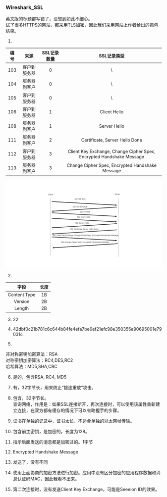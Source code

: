 ### Wireshark_SSL  
英文版的标题都写错了，没想到如此不细心。  
试了很多HTTPS的网站，都采用TLS加密，因此我们采用网站上作者给出的抓包结果。  

1.  
| 编号 | 来源 | SSL记录数量 | SSL记录类型 | 
:---: | :---: | :---: | :---: | 
| 103 | 客户到服务器 | 0 | \ | 
| 104 | 服务器到客户 | 0 | \ | 
| 105 | 客户到服务器 | 0 | \ | 
| 106 | 客户到服务器 | 1 | Client Hello | 
| 108 | 服务器到客户 | 1 | Server Hello | 
| 111 | 服务器到客户 | 2 | Certificate, Server Hello Done | 
| 112 | 客户到服务器 | 3 | Client Key Exchange, Change Cipher Spec, Encrypted Handshake Message | 
| 113 | 服务器到客户 | 3 | Change Cipher Spec, Encrypted Handshake Message | 

![Image text](pic1.jpg) 

2. 
| 字段 | 长度 | 
:---: | :---: |
| Content Type | 1B | 
| Version | 2B | 
| Length | 2B | 

3. 22  

4. 42dbf0c21b781c6c644b84fe4efa7be6ef21efc98e350355e90695001e79031c  

5.  
非对称密钥加密算法：RSA  
对称密钥加密算法：RC4,DES,RC2  
哈希算法：MD5,SHA,CBC  

6. 是的，包含RSA, RC4, MD5  

7. 有，32字节长，用来防止“接连重放”攻击。  

8. 包含，32字节长。  
查询网络，作用是：如果SSL连接断开，再次连接时，可以使用该属性重新建立连接，在双方都有缓存的情况下可以省略握手的步骤。  

9. 证书在单独的记录中，证书太长，不适合单独的以太网帧传输。  

10. 包含前主密钥，是加密的。长度为128。  

11. 指示后面发送的消息都是加密过的。1字节  

12.  Encrypted Handshake Message  

13. 发送了，没有不同  

14. 使用上面协商的加密方法进行加密。应用中没有区分加密的应用程序数据和消息认证码MAC，因此我看不出来。  

15. 第二次连接时，没有发送Client Key Exchange，可能是Seeeion ID的效果。  
